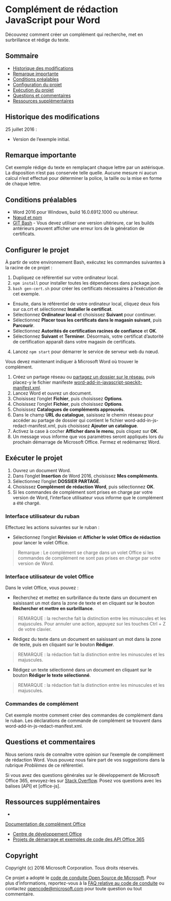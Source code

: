 # <a name="word--javascript-redact-add-in"></a>Complément de rédaction JavaScript pour Word

Découvrez comment créer un complément qui recherche, met en surbrillance et rédige du texte.    

## <a name="table-of-contents"></a>Sommaire
* [Historique des modifications](#change-history)
* [Remarque importante](#important-note)
* [Conditions préalables](#prerequisites)
* [Configuration du projet](#configure-the-project)
* [Exécution du projet](#run-the-project)
* [Questions et commentaires](#questions-and-comments)
* [Ressources supplémentaires](#additional-resources)

## <a name="change-history"></a>Historique des modifications

25 juillet 2016 :
* Version de l’exemple initial.

## <a name="important-note"></a>Remarque importante

Cet exemple rédige du texte en remplaçant chaque lettre par un astérisque.  La disposition n’est pas conservée telle quelle.  Aucune mesure ni aucun calcul n’est effectué pour déterminer la police, la taille ou la mise en forme de chaque lettre.

## <a name="prerequisites"></a>Conditions préalables

* Word 2016 pour Windows, build 16.0.6912.1000 ou ultérieur.
* [Nœud et npm](https://nodejs.org/en/)
* [GIT Bash](https://git-scm.com/downloads) - Vous devez utiliser une version ultérieure, car les builds antérieurs peuvent afficher une erreur lors de la génération de certificats.

## <a name="configure-the-project"></a>Configurer le projet

À partir de votre environnement Bash, exécutez les commandes suivantes à la racine de ce projet :

1. Dupliquez ce référentiel sur votre ordinateur local.
2. ```npm install``` pour installer toutes les dépendances dans package.json.
3. ```bash gen-cert.sh``` pour créer les certificats nécessaires à l’exécution de cet exemple. 
* Ensuite, dans le référentiel de votre ordinateur local, cliquez deux fois sur ca.crt et sélectionnez **Installer le certificat**. 
* Sélectionnez **Ordinateur local** et choisissez **Suivant** pour continuer. 
* Sélectionnez **Placer tous les certificats dans le magasin suivant**, puis **Parcourir**.  
* Sélectionnez **Autorités de certification racines de confiance** et **OK**. 
* Sélectionnez **Suivant** et **Terminer**. Désormais, votre certificat d’autorité de certification apparaît dans votre magasin de certificats.
4. Lancez ```npm start``` pour démarrer le service de serveur web du nœud.

Vous devez maintenant indiquer à Microsoft Word où trouver le complément.

1. Créez un partage réseau ou [partagez un dossier sur le réseau](https://technet.microsoft.com/en-us/library/cc770880.aspx), puis placez-y le fichier manifeste [word-add-in-javascript-speckit-manifest.xml](word-add-in-javascript-speckit-manifest.xml).
3. Lancez Word et ouvrez un document.
4. Choisissez l’onglet **Fichier**, puis choisissez **Options**.
5. Choisissez l’onglet **Fichier**, puis choisissez **Options**.
6. Choisissez **Catalogues de compléments approuvés**.
7. Dans le champ **URL du catalogue**, saisissez le chemin réseau pour accéder au partage de dossier qui contient le fichier word-add-in-js-redact-manifest.xml, puis choisissez **Ajouter un catalogue**.
8. Activez la case à cocher **Afficher dans le menu**, puis cliquez sur **OK**.
9. Un message vous informe que vos paramètres seront appliqués lors du prochain démarrage de Microsoft Office. Fermez et redémarrez Word.

## <a name="run-the-project"></a>Exécuter le projet

1. Ouvrez un document Word.
2. Dans l’onglet **Insertion** de Word 2016, choisissez **Mes compléments**.
3. Sélectionnez l’onglet **DOSSIER PARTAGÉ**.
4. Choisissez **Complément de rédaction Word**, puis sélectionnez **OK**.
5. Si les commandes de complément sont prises en charge par votre version de Word, l’interface utilisateur vous informe que le complément a été chargé.

### <a name="ribbon-ui"></a>Interface utilisateur du ruban

Effectuez les actions suivantes sur le ruban :
* Sélectionnez l’onglet **Révision** et **Afficher le volet Office de rédaction** pour lancer le volet Office.

 > Remarque : Le complément se charge dans un volet Office si les commandes de complément ne sont pas prises en charge par votre version de Word.

### <a name="task-pane-ui"></a>Interface utilisateur de volet Office

Dans le volet Office, vous pouvez :
* Recherchez et mettez en surbrillance du texte dans un document en saisissant un mot dans la zone de texte et en cliquant sur le bouton **Rechercher et mettre en surbrillance**.
  
> REMARQUE :  la recherche fait la distinction entre les minuscules et les majuscules.  Pour annuler une action, appuyez sur les touches Ctrl + Z de votre clavier.

* Rédigez du texte dans un document en saisissant un mot dans la zone de texte, puis en cliquant sur le bouton **Rédiger**.
  
> REMARQUE :  la rédaction fait la distinction entre les minuscules et les majuscules.   

* Rédigez un texte sélectionné dans un document en cliquant sur le bouton **Rédiger le texte sélectionné**.
  
> REMARQUE :  la rédaction fait la distinction entre les minuscules et les majuscules.       
  
### <a name="add-in-commands"></a>Commandes de complément

Cet exemple montre comment créer des commandes de complément dans le ruban. Les déclarations de commande de complément se trouvent dans word-add-in-js-redact-manifest.xml. 

## <a name="questions-and-comments"></a>Questions et commentaires

Nous serions ravis de connaître votre opinion sur l’exemple de complément de rédaction Word. Vous pouvez nous faire part de vos suggestions dans la rubrique *Problèmes* de ce référentiel.

Si vous avez des questions générales sur le développement de Microsoft Office 365, envoyez-les sur [Stack Overflow](http://stackoverflow.com/questions/tagged/office-js+API). Posez vos questions avec les balises [API] et [office-js].

## <a name="additional-resources"></a>Ressources supplémentaires

* 

  [Documentation de complément Office](https://msdn.microsoft.com/en-us/library/office/jj220060.aspx)
* [Centre de développement Office](http://dev.office.com/)
* [Projets de démarrage et exemples de code des API Office 365](http://msdn.microsoft.com/en-us/office/office365/howto/starter-projects-and-code-samples)

## <a name="copyright"></a>Copyright
Copyright (c) 2016 Microsoft Corporation. Tous droits réservés.



Ce projet a adopté le [code de conduite Open Source de Microsoft](https://opensource.microsoft.com/codeofconduct/). Pour plus d’informations, reportez-vous à la [FAQ relative au code de conduite](https://opensource.microsoft.com/codeofconduct/faq/) ou contactez [opencode@microsoft.com](mailto:opencode@microsoft.com) pour toute question ou tout commentaire.
